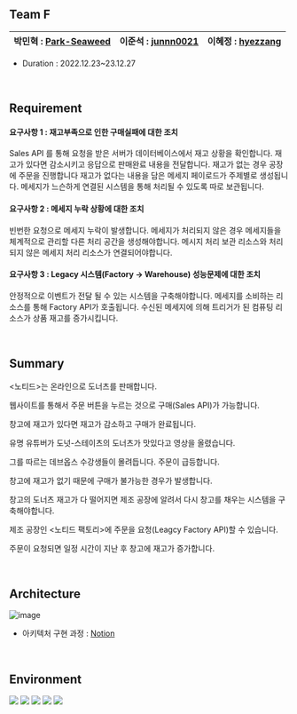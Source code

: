 ## Team F

박민혁 : [Park-Seaweed](https://github.com/Park-Seaweed) | 이준석 : [junnn0021](https://github.com/junnn0021) | 이혜정 : [hyezzang](https://github.com/hyezzang) | 
 --- | --- | --- | 

- Duration : 2022.12.23~23.12.27
<br>

## Requirement

#### 요구사항 1 : 재고부족으로 인한 구매실패에 대한 조치
Sales API 를 통해 요청을 받은 서버가 데이터베이스에서 재고 상황을 확인합니다.
재고가 있다면 감소시키고 응답으로 판매완료 내용을 전달합니다.
재고가 없는 경우 공장에 주문을 진행합니다
재고가 없다는 내용을 담은 메세지 페이로드가 주제별로 생성됩니다.
메세지가 느슨하게 연결된 시스템을 통해 처리될 수 있도록 따로 보관됩니다.

#### 요구사항 2 : 메세지 누락 상황에 대한 조치
빈번한 요청으로 메세지 누락이 발생합니다.
메세지가 처리되지 않은 경우 메세지들을 체계적으로 관리할 다른 처리 공간을 생성해야합니다.
메시지 처리 보관 리소스와 처리되지 않은 메세지 처리 리소스가 연결되어야합니다.

#### 요구사항 3 : Legacy 시스템(Factory → Warehouse) 성능문제에 대한 조치
안정적으로 이벤트가 전달 될 수 있는 시스템을 구축해야합니다.
메세지를 소비하는 리소스를 통해 Factory API가 호출됩니다.
수신된 메세지에 의해 트리거가 된 컴퓨팅 리소스가 상품 재고를 증가시킵니다.

<br>

## Summary
<노티드>는 온라인으로 도너츠를 판매합니다.<p>
웹사이트를 통해서 주문 버튼을 누르는 것으로 구매(Sales API)가 가능합니다.<p>
창고에 재고가 있다면 재고가 감소하고 구매가 완료됩니다.<p>
유명 유튜버가 도넛-스테이츠의 도너츠가 맛있다고 영상을 올렸습니다.<p>
그를 따르는 데브옵스 수강생들이 몰려듭니다. 주문이 급등합니다.<p>
창고에 재고가 없기 때문에 구매가 불가능한 경우가 발생합니다.<p>
창고의 도너츠 재고가 다 떨어지면 제조 공장에 알려서 다시 창고를 채우는 시스템을 구축해야합니다.<p>
제조 공장인 <노티드 팩토리>에 주문을 요청(Leagcy Factory API)할 수 있습니다.<p>
주문이 요청되면 일정 시간이 지난 후 창고에 재고가 증가합니다.

<br>

## Architecture

![image](https://github.com/junnn0021/automatic-inventory-increase/assets/119108967/648d7195-9638-4212-a7f4-278f028e2ff1)
- 아키텍처 구현 과정 : [Notion](https://www.notion.so/Project_Docker-K8s-df3fec7282fb4ad2883eaececfec8687)

<br>

## Environment
<img src="https://img.shields.io/badge/AWS-232F3E?style=stylefor-the-badge&logo=Amazon AWS&logoColor=FAFAFA"/> <img src="https://img.shields.io/badge/JavaScript-F7DF1E?style=stylefor-the-badge&logo=JavaScript&logoColor=000000"/>
<img src="https://img.shields.io/badge/Express-000000?style=stylefor-the-badge&logo=Express&logoColor=FAFAFA"/>
<img src="https://img.shields.io/badge/MySQL-4479A1?style=stylefor-the-badge&logo=MySQL&logoColor=FAFAFA"/>
<img src="https://img.shields.io/badge/Serverless-FD5750?style=stylefor-the-badge&logo=Serverless&logoColor=FAFAFA"/>
